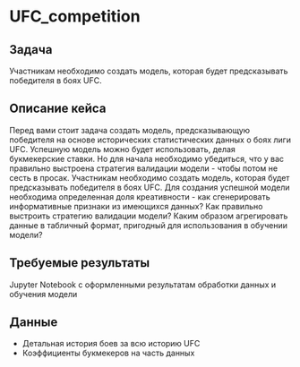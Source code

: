 # UFC_competition
## Задача
Участникам необходимо создать модель, которая будет предсказывать победителя в боях UFC.
## Описание кейса
Перед вами стоит задача создать модель, предсказывающую победителя на основе исторических статистических данных о боях лиги UFC. Успешную модель можно будет использовать, делая букмекерские ставки. Но для начала необходимо убедиться, что у вас правильно выстроена стратегия валидации модели - чтобы потом не сесть в просак.
Участникам необходимо создать модель, которая будет предсказывать победителя в боях UFC. Для создания успешной модели необходима определенная доля креативности - как сгенерировать информативные признаки из имеющихся данных? Как правильно выстроить стратегию валидации модели? Каким образом агрегировать данные в табличный формат, пригодный для использования в обучении модели?
## Требуемые результаты
Jupyter Notebook с оформленными результатам обработки данных и обучения модели
## Данные
- Детальная история боев за всю историю UFC
- Коэффициенты букмекеров на часть данных
